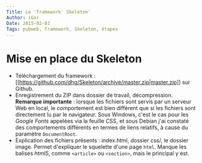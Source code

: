 ```yaml
---
Title: Le 'framework' Skeleton'
Author: iGor
Date: 2015-02-03
Tags: pubweb, framework, Skeleton, étapes
...
```


# Mise en place du Skeleton

   - Téléchargement du framework : [[https://github.com/dhg/Skeleton/archive/master.zip|master.zip]] sur Github.
   - Enregistrement du ZIP dans dossier de travail, décompression. **Remarque importante** : lorsque les fichiers sont servis par un serveur Web en local, le comportement est bien différent que si les fichiers sont directement lu par le navigateur. Sous Windows, c'est le cas pour les *Google Fonts* appelées via la feuille CSS, et sous Debian j'ai constaté des comportements différents en termes de liens relatifs, à cause du paramètre `DocumentRoot`.
   - Explication des fichiers présents : index.html, dossier css/, le dossier image. Permet d'expliquer le squelette d'une page `html`. Manque les balises *html5*, comme `<article>` ou `<section>`, mais le principal y est.
